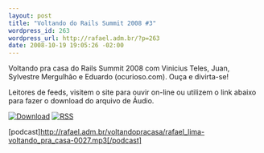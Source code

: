 ```yaml
--- 
layout: post
title: "Voltando do Rails Summit 2008 #3"
wordpress_id: 263
wordpress_url: http://rafael.adm.br/?p=263
date: 2008-10-19 19:05:26 -02:00
---
```

Voltando pra casa do Rails Summit 2008 com Vinicius Teles, Juan, Sylvestre Mergulhão e Eduardo (ocurioso.com). Ouça e divirta-se!

Leitores de feeds, visitem o site para ouvir on-line ou utilizem o link abaixo para fazer o download do arquivo de Áudio.

<a class="noborder" href="http://rafael.adm.br/voltandopracasa/rafael_lima-voltando_pra_casa-0027.mp3" title="Download"><img src="http://rafael.adm.br/wp-content/themes/rafael_lima-rockinblue/images/download_green.gif" border="0" alt="Download" /></a> <a class="noborder" href="http://feeds.feedburner.com/rafael_lima_podcast" title="RSS"><img src="http://rafael.adm.br/wp-content/themes/rafael_lima-rockinblue/images/icn-feed-16x16.png" border="0" alt="RSS" /></a>

[podcast]http://rafael.adm.br/voltandopracasa/rafael_lima-voltando_pra_casa-0027.mp3[/podcast]

